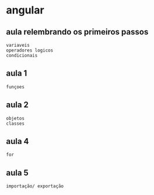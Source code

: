 # angular

## aula relembrando os primeiros passos
    variaveis
    operadores logicos
    condicionais

## aula 1
    funçoes

## aula 2
    objetos
    classes
## aula 4
    for
## aula 5
    importação/ exportação
